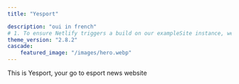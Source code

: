 ```yaml
---
title: "Yesport"

description: "oui in french"
# 1. To ensure Netlify triggers a build on our exampleSite instance, we need to change a file in the exampleSite directory.
theme_version: "2.8.2"
cascade:
    featured_image: "/images/hero.webp"
---
```


This is Yesport, your go to esport news website
